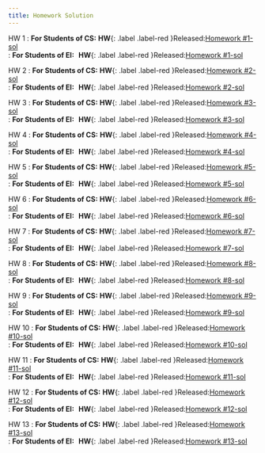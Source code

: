```yaml
---
title: Homework Solution
---
```


HW 1
: **For Students of CS:** **HW**{: .label .label-red }Released:[Homework #1-sol](https://basics.sjtu.edu.cn/~yangqizhe/pdf/la2024s/homework/LA-hw1forCSsol.pdf)  
: **For Students of EI:**&thinsp;&thinsp; **HW**{: .label .label-red }Released:[Homework #1-sol](https://basics.sjtu.edu.cn/~yangqizhe/pdf/la2024s/homework/LA-hw1forEIsol.pdf)  

HW 2
: **For Students of CS:** **HW**{: .label .label-red }Released:[Homework #2-sol](https://basics.sjtu.edu.cn/~yangqizhe/pdf/la2024s/homework/LA-hw2forCSsol.pdf)  
: **For Students of EI:**&thinsp;&thinsp; **HW**{: .label .label-red }Released:[Homework #2-sol](https://basics.sjtu.edu.cn/~yangqizhe/pdf/la2024s/homework/LA-hw2forEIsol.pdf)  

HW 3
: **For Students of CS:** **HW**{: .label .label-red }Released:[Homework #3-sol](https://basics.sjtu.edu.cn/~yangqizhe/pdf/la2024s/homework/LA-hw3forCSsol.pdf)  
: **For Students of EI:**&thinsp;&thinsp; **HW**{: .label .label-red }Released:[Homework #3-sol](https://basics.sjtu.edu.cn/~yangqizhe/pdf/la2024s/homework/LA-hw3forEIsol.pdf)  

HW 4
: **For Students of CS:** **HW**{: .label .label-red }Released:[Homework #4-sol](https://basics.sjtu.edu.cn/~yangqizhe/pdf/la2024s/homework/LA-hw4forCSsol.pdf)  
: **For Students of EI:**&thinsp;&thinsp; **HW**{: .label .label-red }Released:[Homework #4-sol](https://basics.sjtu.edu.cn/~yangqizhe/pdf/la2024s/homework/LA-hw4forEIsol.pdf)  

HW 5
: **For Students of CS:** **HW**{: .label .label-red }Released:[Homework #5-sol](https://basics.sjtu.edu.cn/~yangqizhe/pdf/la2024s/homework/LA-hw5forCSsol.pdf)  
: **For Students of EI:**&thinsp;&thinsp; **HW**{: .label .label-red }Released:[Homework #5-sol](https://basics.sjtu.edu.cn/~yangqizhe/pdf/la2024s/homework/LA-hw5forEIsol.pdf)  

HW 6
: **For Students of CS:** **HW**{: .label .label-red }Released:[Homework #6-sol](https://basics.sjtu.edu.cn/~yangqizhe/pdf/la2024s/homework/LA-hw6forCSsol.pdf)  
: **For Students of EI:**&thinsp;&thinsp; **HW**{: .label .label-red }Released:[Homework #6-sol](https://basics.sjtu.edu.cn/~yangqizhe/pdf/la2024s/homework/LA-hw6forEIsol.pdf)  

HW 7
: **For Students of CS:** **HW**{: .label .label-red }Released:[Homework #7-sol](https://basics.sjtu.edu.cn/~yangqizhe/pdf/la2024s/homework/LA-hw7forCSsol.pdf)  
: **For Students of EI:**&thinsp;&thinsp; **HW**{: .label .label-red }Released:[Homework #7-sol](https://basics.sjtu.edu.cn/~yangqizhe/pdf/la2024s/homework/LA-hw7forEIsol.pdf)  

HW 8
: **For Students of CS:** **HW**{: .label .label-red }Released:[Homework #8-sol](https://basics.sjtu.edu.cn/~yangqizhe/pdf/la2024s/homework/LA-hw8forCSsol.pdf)  
: **For Students of EI:**&thinsp;&thinsp; **HW**{: .label .label-red }Released:[Homework #8-sol](https://basics.sjtu.edu.cn/~yangqizhe/pdf/la2024s/homework/LA-hw8forEIsol.pdf)  

HW 9
: **For Students of CS:** **HW**{: .label .label-red }Released:[Homework #9-sol](https://basics.sjtu.edu.cn/~yangqizhe/pdf/la2024s/homework/LA-hw9forCSsol.pdf)  
: **For Students of EI:**&thinsp;&thinsp; **HW**{: .label .label-red }Released:[Homework #9-sol](https://basics.sjtu.edu.cn/~yangqizhe/pdf/la2024s/homework/LA-hw9forEIsol.pdf)  

HW 10
: **For Students of CS:** **HW**{: .label .label-red }Released:[Homework #10-sol](https://basics.sjtu.edu.cn/~yangqizhe/pdf/la2024s/homework/LA-hw10forCSsol.pdf)  
: **For Students of EI:**&thinsp;&thinsp; **HW**{: .label .label-red }Released:[Homework #10-sol](https://basics.sjtu.edu.cn/~yangqizhe/pdf/la2024s/homework/LA-hw10forEIsol.pdf)  

HW 11
: **For Students of CS:** **HW**{: .label .label-red }Released:[Homework #11-sol](https://basics.sjtu.edu.cn/~yangqizhe/pdf/la2024s/homework/LA-hw11forCSsol.pdf)  
: **For Students of EI:**&thinsp;&thinsp; **HW**{: .label .label-red }Released:[Homework #11-sol](https://basics.sjtu.edu.cn/~yangqizhe/pdf/la2024s/homework/LA-hw11forEIsol.pdf)  

HW 12
: **For Students of CS:** **HW**{: .label .label-red }Released:[Homework #12-sol](https://basics.sjtu.edu.cn/~yangqizhe/pdf/la2024s/homework/LA-hw12forCSsol.pdf)  
: **For Students of EI:**&thinsp;&thinsp; **HW**{: .label .label-red }Released:[Homework #12-sol](https://basics.sjtu.edu.cn/~yangqizhe/pdf/la2024s/homework/LA-hw12forEIsol.pdf)  

HW 13
: **For Students of CS:** **HW**{: .label .label-red }Released:[Homework #13-sol](https://basics.sjtu.edu.cn/~yangqizhe/pdf/la2024s/homework/LA-hw13forCSsol.pdf)  
: **For Students of EI:**&thinsp;&thinsp; **HW**{: .label .label-red }Released:[Homework #13-sol](https://basics.sjtu.edu.cn/~yangqizhe/pdf/la2024s/homework/LA-hw13forEIsol.pdf)  